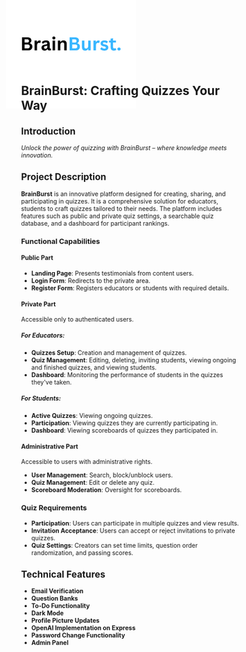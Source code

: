 <img src="./Quizz App/src/images/BrainBurst.png" alt="logo" width="300px" style="margin-top: -100px; margin-bottom: -100px; margin-left:-35px;"/>

# BrainBurst: Crafting Quizzes Your Way

## Introduction

*Unlock the power of quizzing with BrainBurst – where knowledge meets innovation.*

## Project Description

**BrainBurst** is an innovative platform designed for creating, sharing, and participating in quizzes. It is a comprehensive solution for educators, students to craft quizzes tailored to their needs. The platform includes features such as public and private quiz settings, a searchable quiz database, and a dashboard for participant rankings.


### Functional Capabilities

#### Public Part

- **Landing Page**: Presents testimonials from content users.
- **Login Form**: Redirects to the private area.
- **Register Form**: Registers educators or students with required details.


#### Private Part

Accessible only to authenticated users.

##### For Educators:

- **Quizzes Setup**: Creation and management of quizzes.
- **Quiz Management**: Editing, deleting, inviting students, viewing ongoing and finished quizzes, and viewing students.
- **Dashboard**: Monitoring the performance of students in the quizzes they've taken.
##### For Students:

- **Active Quizzes**: Viewing ongoing quizzes.
- **Participation**: Viewing quizzes they are currently participating in.
- **Dashboard**: Viewing scoreboards of quizzes they participated in.

#### Administrative Part

Accessible to users with administrative rights.

- **User Management**: Search, block/unblock users.
- **Quiz Management**: Edit or delete any quiz.
- **Scoreboard Moderation**: Oversight for scoreboards.

### Quiz Requirements

- **Participation**: Users can participate in multiple quizzes and view results.
- **Invitation Acceptance**: Users can accept or reject invitations to private quizzes.
- **Quiz Settings**: Creators can set time limits, question order randomization, and passing scores.

## Technical Features

- **Email Verification**
- **Question Banks**
- **To-Do Functionality**
- **Dark Mode**
- **Profile Picture Updates**
- **OpenAI Implementation on Express**
- **Password Change Functionality**
- **Admin Panel**

